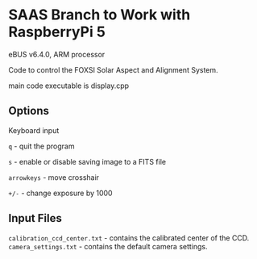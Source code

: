 SAAS Branch to Work with RaspberryPi 5
====

eBUS v6.4.0, ARM processor

Code to control the FOXSI Solar Aspect and Alignment System.

main code executable is display.cpp

Options
-------
Keyboard input

`q` - quit the program

`s` - enable or disable saving image to a FITS file

`arrowkeys` - move crosshair

`+/-` - change exposure by 1000

Input Files
-----------
`calibration_ccd_center.txt` - contains the calibrated center of the CCD.
`camera_settings.txt` - contains the default camera settings.



